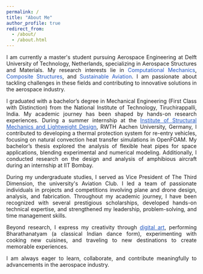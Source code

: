 ```yaml
---
permalink: /
title: "About Me"
author_profile: true
redirect_from: 
  - /about/
  - /about.html
---
```


<div style="text-align: justify;">
  <p>
    I am currently a master's student pursuing Aerospace Engineering at Delft University of Technology, Netherlands, specializing in Aerospace Structures and Materials. My research interests lie in <span style="color: rgb(31, 85, 193); ">Computational Mechanics</span>, <span style="color: rgb(31, 85, 193); ">Composite Structures</span>, and <span style="color: rgb(31, 85, 193); ">Sustainable Aviation</span>. I am passionate about tackling challenges in these fields and contributing to innovative solutions in the aerospace industry.
  </p>

  <p>
    I graduated with a bachelor’s degree in Mechanical Engineering (First Class with Distinction) from the National Institute of Technology, Tiruchirappalli, India. My academic journey has been shaped by hands-on research experiences. During a summer internship at the <a href="https://www.sla.rwth-aachen.de/cms/~fald/institut-fuer-strukturmechanik-und-leichtbau/?lidx=1" style="color: rgb(31, 85, 193);">Institute of Structural Mechanics and Lightweight Design</a>, RWTH Aachen University, Germany, I contributed to developing a thermal protection system for re-entry vehicles, focusing on natural convection heat transfer simulations in OpenFOAM. My bachelor’s thesis explored the analysis of flexible heat pipes for space applications, blending experimental and numerical modeling. Additionally, I conducted research on the design and analysis of amphibious aircraft during an internship at IIT Bombay.
  </p>

  <p>
    During my undergraduate studies, I served as Vice President of The Third Dimension, the university's Aviation Club. I led a team of passionate individuals in projects and competitions involving plane and drone design, analysis, and fabrication. Throughout my academic journey, I have been recognized with several prestigious scholarships, developed hands-on technical expertise, and strengthened my leadership, problem-solving, and time management skills.
  </p>

  <p>
    Beyond research, I express my creativity through <a href="https://www.instagram.com/jo_creations_/" style="color: rgb(31, 85, 193);">digital art</a>, performing Bharathanatyam (a classical Indian dance form), experimenting with cooking new cuisines, and traveling to new destinations to create memorable experiences.
  </p>

  <p>
    I am always eager to learn, collaborate, and contribute meaningfully to advancements in the aerospace industry.
  </p>
</div>
